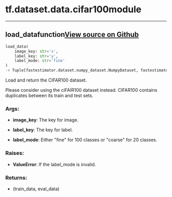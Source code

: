 # tf.dataset.data.cifar100<span class="tag">module</span>

---

## load_data<span class="tag">function</span><a class="sourcelink" href=https://github.com/fastestimator/fastestimator/blob/r1.2/fastestimator/dataset/data/cifar100.py/#L22-L46>View source on Github</a>
```python
load_data(
	image_key: str='x',
	label_key: str='y',
	label_mode: str='fine'
)
-> Tuple[fastestimator.dataset.numpy_dataset.NumpyDataset, fastestimator.dataset.numpy_dataset.NumpyDataset]
```
Load and return the CIFAR100 dataset.

Please consider using the ciFAIR100 dataset instead. CIFAR100 contains duplicates between its train and test sets.


<h3>Args:</h3>


* **image_key**: The key for image.

* **label_key**: The key for label.

* **label_mode**: Either "fine" for 100 classes or "coarse" for 20 classes. 

<h3>Raises:</h3>


* **ValueError**: If the label_mode is invalid.

<h3>Returns:</h3>

<ul class="return-block"><li>    (train_data, eval_data)

</li></ul>

